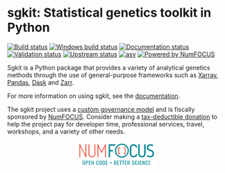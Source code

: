 # sgkit: Statistical genetics toolkit in Python
[![Build status](https://github.com/sgkit-dev/sgkit/workflows/Build/badge.svg?branch=main)](https://github.com/sgkit-dev/sgkit/actions?query=workflow%3A%22Build%22+branch%3Amain)
[![Windows build status](https://github.com/sgkit-dev/sgkit/workflows/Windows/badge.svg?branch=main)](https://github.com/sgkit-dev/sgkit/actions?query=workflow%3A%22Windows%22+branch%3Amain)
[![Documentation status](https://github.com/sgkit-dev/sgkit/workflows/Docs/badge.svg?branch=main)](https://sgkit-dev.github.io/sgkit/)
[![Validation status](https://github.com/sgkit-dev/sgkit/workflows/Validation/badge.svg?branch=main)](https://github.com/sgkit-dev/sgkit/actions?query=workflow%3A%22Validation%22+branch%3Amain)
[![Upstream status](https://github.com/sgkit-dev/sgkit/workflows/Upstream/badge.svg?branch=main)](https://github.com/sgkit-dev/sgkit/actions?query=workflow%3A%22Upstream%22+branch%3Amain)
[![asv](https://img.shields.io/badge/Benchmarked%20by-asv-green.svg?style=flat)](https://sgkit-dev.github.io/sgkit-benchmarks-asv/)
[![Powered by NumFOCUS](https://img.shields.io/badge/powered%20by-NumFOCUS-orange.svg?style=flat&colorA=E1523D&colorB=007D8A)](http://numfocus.org)

Sgkit is a Python package that provides a variety of analytical genetics methods through the use of
general-purpose frameworks such as [Xarray](http://xarray.pydata.org/en/stable/), [Pandas](https://pandas.pydata.org/docs/),
[Dask](https://docs.dask.org/en/latest/) and [Zarr](https://zarr.readthedocs.io/en/stable/).

For more information on using sgkit, see the [documentation](https://sgkit-dev.github.io/sgkit/).

[//]: # (numfocus-fiscal-sponsor-attribution)

The sgkit project uses a [custom governance model](./GOVERNANCE.md) 
and is fiscally sponsored by [NumFOCUS](https://numfocus.org/). Consider making 
a [tax-deductible donation](https://numfocus.org/donate-to-sgkit) to help the project 
pay for developer time, professional services, travel, workshops, and a variety of other needs.

<div align="center">
  <a href="https://numfocus.org/donate-to-sgkit">
    <img height="60px" 
         src="https://raw.githubusercontent.com/numfocus/templates/master/images/numfocus-logo.png" 
         align="center">
  </a>
</div>
<br>